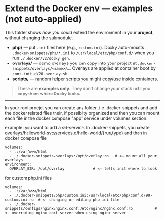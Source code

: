 # Extend the Docker env — examples (not auto-applied)

This folder shows *how you could* extend the environment in your **project**, without changing the submodule.

- **php/** — put `.ini` files here (e.g., `custom.ini`). Docky auto-mounts `.docker-snippets/php/*.ini` to `/usr/local/etc/php/conf.d/` when you run `./.docker/v2/docky gen`.
- **overlays/** — demo overlays you can copy into your project at `.docker-snippets/overlays/<name>/…`. Overlays are applied at container boot by `cont-init.d/20-overlay.sh`.
- **scripts/** — random helper scripts you might copy/use inside containers.

> These are **examples only**. They don’t change your stack until you copy them where Docky looks.

----

In your root proejct you can create any folder .i.e .docker-snippets and add the docker related files their, if possibilty organized and then you can mount each file in the docker compose "app" service under volumes section.


example: you want to add a s6-service. In .docker-snippets, you create overlays/helloworld-svc/services.d/hello-world/{run,type} and then in docker compose file 

    volumes:
      - .:/var/www/html
      - ./.docker-snippets/overlays:/opt/overlay:ro   # <— mount all your overlays
    environment:
      OVERLAY_DIR: /opt/overlay             # <— tells init where to look


for custom php.ini files

    volumes:
      - .:/var/www/html
      - ./.docker-snippets/php/custom.ini:/usr/local/etc/php/conf.d/99-custom.ini:ro  # <- changing or editing php ini file
      - ./.docker-snippets/configs/nginx/nginx.conf:/etc/nginx/nginx.conf:ro          # <- overriding nginx conf server when using nginx server 